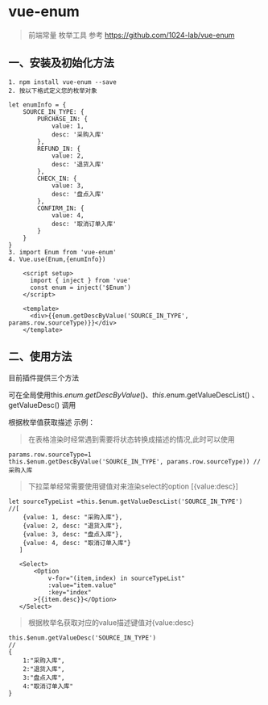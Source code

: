 # vue-enum

> 前端常量 枚举工具
> 参考 https://github.com/1024-lab/vue-enum

## **一、安装及初始化方法**

```
1. npm install vue-enum --save
2. 按以下格式定义您的枚举对象

let enumInfo = {
    SOURCE_IN_TYPE: {
        PURCHASE_IN: {
            value: 1,
            desc: '采购入库'
        },
        REFUND_IN: {
            value: 2,
            desc: '退货入库'
        },
        CHECK_IN: {
            value: 3,
            desc: '盘点入库'
        },
        CONFIRM_IN: {
            value: 4,
            desc: '取消订单入库'
        }
    }
}
3. import Enum from 'vue-enum'
4. Vue.use(Enum,{enumInfo})

```


```vue
    <script setup>
      import { inject } from 'vue'
      const enum = inject('$Enum')
    </script>

    <template>
      <div>{{enum.getDescByValue('SOURCE_IN_TYPE', params.row.sourceType)}}</div>
    </template>
```


## **二、使用方法**

目前插件提供三个方法

可在全局使用this.$enum.getDescByValue() 、this.$enum.getValueDescList() 、getValueDesc() 调用


根据枚举值获取描述
示例：

>在表格渲染时经常遇到需要将状态转换成描述的情况,此时可以使用

 ```
 params.row.sourceType=1
 this.$enum.getDescByValue('SOURCE_IN_TYPE', params.row.sourceType)) //采购入库
 ```


>下拉菜单经常需要使用键值对来渲染select的option [{value:desc}]

 ```
 let sourceTypeList =this.$enum.getValueDescList('SOURCE_IN_TYPE')
 //[
     {value: 1, desc: "采购入库"},
     {value: 2, desc: "退货入库"},
     {value: 3, desc: "盘点入库"},
     {value: 4, desc: "取消订单入库"}
    ]

    <Select>
        <Option
            v-for="(item,index) in sourceTypeList"
            :value="item.value"
            :key="index"
        >{{item.desc}}</Option>
    </Select>

 ```
>根据枚举名获取对应的value描述键值对{value:desc}

```
this.$enum.getValueDesc('SOURCE_IN_TYPE')
//
{
    1:"采购入库",
    2:"退货入库",
    3:"盘点入库",
    4:"取消订单入库"
}
```




